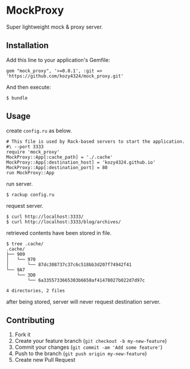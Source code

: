 # MockProxy

Super lightweight mock & proxy server.

## Installation

Add this line to your application's Gemfile:

    gem "mock_proxy", '>=0.0.1', :git => 'https://github.com/kozy4324/mock_proxy.git'

And then execute:

    $ bundle

## Usage

create `config.ru` as below.

    # This file is used by Rack-based servers to start the application.
    #\ --port 3333
    require 'mock_proxy'
    MockProxy::App[:cache_path] = './.cache'
    MockProxy::App[:destination_host] = 'kozy4324.github.io'
    MockProxy::App[:destination_port] = 80
    run MockProxy::App

run server.

    $ rackup config.ru

request server.

    $ curl http://localhost:3333/
    $ curl http://localhost:3333/blog/archives/

retrieved contents have been stored in file.

    $ tree .cache/
    .cache/
    ├── 909
    │   └── 970
    │       └── 87dc308737c37c6c518bb3d207f74942f41
    └── 9A7
        └── 3D0
            └── 6a3355733665303b6658af41478027b022d7d97c
    
    4 directories, 2 files

after being stored, server will never request destination server.

## Contributing

1. Fork it
2. Create your feature branch (`git checkout -b my-new-feature`)
3. Commit your changes (`git commit -am 'Add some feature'`)
4. Push to the branch (`git push origin my-new-feature`)
5. Create new Pull Request

